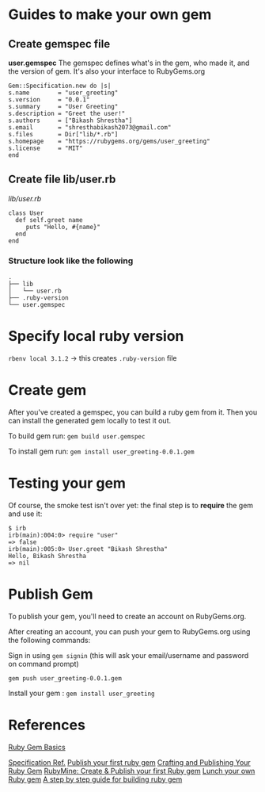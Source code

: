 # Guides to make your own gem

## Create gemspec file

**user.gemspec**
The gemspec defines what's in the gem, who made it, and the version of gem. It's also your interface to RubyGems.org

```
Gem::Specification.new do |s|
s.name        = "user_greeting"
s.version     = "0.0.1"
s.summary     = "User Greeting"
s.description = "Greet the user!"
s.authors     = ["Bikash Shrestha"]
s.email       = "shresthabikash2073@gmail.com"
s.files       = Dir["lib/*.rb"]
s.homepage    = "https://rubygems.org/gems/user_greeting"
s.license     = "MIT"
end
```

## Create file lib/user.rb

_lib/user.rb_

```
class User
  def self.greet name
     puts "Hello, #{name}"
  end
end
```

### Structure look like the following

```
.
├── lib
│   └── user.rb
├── .ruby-version
└── user.gemspec
```

# Specify local ruby version

`rbenv local 3.1.2` -> this creates `.ruby-version` file

# Create gem

After you've created a gemspec, you can build a ruby gem from it. Then you can install the generated gem locally to test it out.

To build gem run: `gem build user.gemspec`

To install gem run: `gem install user_greeting-0.0.1.gem`

# Testing your gem

Of course, the smoke test isn't over yet: the final step is to **require** the gem and use it:

```
$ irb
irb(main):004:0> require "user"
=> false
irb(main):005:0> User.greet "Bikash Shrestha"
Hello, Bikash Shrestha
=> nil
```

# Publish Gem

To publish your gem, you'll need to create an account on RubyGems.org.

After creating an account, you can push your gem to RubyGems.org using the following commands:

Sign in using `gem signin` (this will ask your email/username and password on command prompt)

`gem push user_greeting-0.0.1.gem`

Install your gem : `gem install user_greeting`

# References

[Ruby Gem Basics](https://guides.rubygems.org/make-your-own-gem/)

[Specification Ref.](https://guides.rubygems.org/specification-reference/)
[Publish your first ruby gem](https://medium.com/@dhyegocalota/how-to-create-and-publish-your-first-configurable-ruby-gem-996ad50f0629)
[Crafting and Publishing Your Ruby Gem](https://medium.com/@bhuvaneshganesan/here-are-step-by-step-instructions-to-create-build-and-publish-a-ruby-gem-on-rubygems-org-3cb5a22b59c0)
[RubyMine: Create & Publish your first Ruby gem](https://www.jetbrains.com/help/ruby/creating-and-publishing-your-first-ruby-gem.html)
[Lunch your own Ruby gem](https://buttercms.com/blog/launching-your-own-ruby-gem-build-it/)
[A step by step guide for building ruby gem](https://www.honeybadger.io/blog/create-ruby-gem/)

